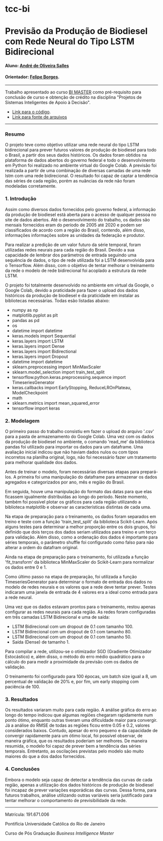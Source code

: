 # tcc-bi

# Previsão da Produção de Biodiesel com Rede Neural do Tipo LSTM Bidirecional

#### Aluno: [André de Oliveira Salles](https://github.com/andresalles93)
#### Orientador: [Felipe Borges](https://github.com/FelipeBorgesC).

---

Trabalho apresentado ao curso [BI MASTER](https://ica.puc-rio.ai/bi-master) como pré-requisito para conclusão de curso e obtenção de crédito na disciplina "Projetos de Sistemas Inteligentes de Apoio à Decisão".

<!-- para os links a seguir, caso os arquivos estejam no mesmo repositório que este README, não há necessidade de incluir o link completo: basta incluir o nome do arquivo, com extensão, que o GitHub completa o link corretamente -->
- [Link para o código](https://github.com//andresalles93/tcc-bi).
- [Link para fonte de arquivos](https://www.gov.br/anp/pt-br/centrais-de-conteudo/dados-abertos/producao-de-biocombustiveis)

---

### Resumo

O projeto teve como objetivo utilizar uma rede neural do tipo LSTM bidirecional para prever futuros valores de produção de biodiesel para todo o Brasil, a partir dos seus dados históricos. Os dados foram obtidos na plataforma de dados abertos do governo federal e todo o desenvolvimento em Python foi realizado no ambiente virtual do Google Colab. A previsão foi realizada a partir de uma combinação de diversas camadas de uma rede lstm com uma rede bidirecional. O resultado foi capaz de captar a tendência das séries de cada região, porém as nuâncias da rede não foram modeladas corretamente.

### 1. Introdução

Assim como diversos dados fornecidos pelo governo federal, a informação da produção de biodiesel está aberta para o acesso de qualquer pessoa no site de dados abertos. Até o desenvolvimento do trabalho, os dados são mensais fornecidos eram do período de 2005 até 2020 e podem ser classificados de acordo com a região do Brasil, contendo, além disso, informações informações sobre as unidades da federação e produtor.

Para realizar a predição de um valor futuro da série temporal, foram utilizadas redes neurais para cada região do Brasil. Devido a sua capacidade de lembrar dos parâmetros de entrada seguindo uma sequência de dados, o tipo de rede utilizada foi a LSTM desenvolvida para o Tensorflow. Além disso, com o objetivo de tentar melhorar o treinamento da rede o modelo de rede bidirecional foi acoplado a estrutura da rede LSTM.

O projeto foi totalmente desenvolvido no ambiente em virtual da Google, o Google Colab, devido a praticidade para fazer o upload dos dados históricos da produção de biodiesel e da praticidade em instalar as bibliotecas necessárias. Todas esão listadas abaixo:

- numpy as np
- matplotlib.pyplot as plt
- pandas as pd
- os
- datetime import datetime
- keras.models import Sequential
- keras.layers import LSTM
- keras.layers import Dense
- keras.layers import Bidirectional
- keras.layers import Dropout
- datetime import datetime
- sklearn.preprocessing import MinMaxScaler
- sklearn.model_selection import train_test_split
- tensorflow.python.keras.preprocessing.sequence import TimeseriesGenerator
- keras.callbacks import EarlyStopping, ReduceLROnPlateau, ModelCheckpoint
- math
- sklearn.metrics import mean_squared_error
- tensorflow import keras


### 2. Modelagem

O primeiro passo do trabalho consistiu em fazer o upload do arquivo '.csv' para a pasta de armazenamento do Google Colab. Uma vez com os dados da produção de biodiesel no ambiente, o comando 'read_me' da biblioteca pandas foi utilizado para importar os dados para um dataframe. Uma avaliação inicial indicou que não haviam dados nulos ou com tipos incorretos na planilha original, logo, não foi necessário fazer um tratamento para melhorar qualidade dos dados.

Antes de treinar o modelo, foram necessárias diversas etapas para prepará-los. A primeira foi uma manipulação do dataframe para armazenar os dados agregados e categorizados por ano, mês e região do Brasil. 

Em seguida, houve uma manipulação do formato das datas para que elas ficassem igualmente distribuídas ao longo do período. Neste momento, também foi possível plotar os gráficos para cada região utilizando a biblioteca matplotlib e observar as características distintas de cada uma.

Na etapa de preparação para o treinamento, os dados foram separados em treino e teste com a função 'train_test_split' da biblioteca Scikit-Learn. Após alguns testes para determinar a melhor proporção entre os dois grupos, foi definido que dois terços dos dados seriam utilizados para treino e um terço para validação. Além disso, como a ordenação dos dados é importante para séries temporais, o parâmetro shuffle foi configurado como falso para não alterar a ordem do datafram original.

Ainda na etapa de preparação para o treinamento, foi utilizada a função 'fit_transform' da biblioteca MinMaxScaler do Scikit-Learn para normalizar os dados entre 0 e 1.

Como último passo na etapa de preparação, foi utilizada a função TimeseriesGenerator para determinar o formato de entrada dos dados no modelo de redes neurais e os valores que a rede deve tentar prever. Testes indicaram uma janela de entrada de 4 valores era a ideal como entrada para a rede neural.

Uma vez que os dados estavam prontos para o treinamento, restou apenas configurar as redes neurais para cada região. As redes foram configuradas em três camadas LSTM Bidirecional e uma de saída:

- LSTM Bidirecional com um dropout de 0.1 com tamanho 100.
- LSTM Bidirecional com um dropout de 0.1 com tamanho 80.
- LSTM Bidirecional com um dropout de 0.1 com tamanho 50.
- Saída (Dense) de tamanho 1.

Para compilar a rede, utilizou-se o otimizador SGD (Gradiente Otimizador Estocástico) e, além disso, o método do erro médio quadrático para o cálculo do para medir a proximidade da previsão com os dados de validação.

O treinamento foi configurado para 100 épocas, um batch size igual a 8, um percentual de validação de 20% e, por fim, um early stopping com paciência de 100.


### 3. Resultados

Os resultados variaram muito para cada região. A análise gráfica do erro ao longo do tempo indicou que algumas regiões chegaram rapidamente num ponto ótimo, enquanto outras tiveram uma dificuldade maior para convergir. Já a análise do RMSE de todas as regiões ficou entre 0.05 e 0.2, valores considerados baixos. Contudo, apesar do erro pequeno e da capacidade de convergir rapidamente para um ótimo local, foi possível observar, de maneira gráfica, que os resultados poderiam ser melhores. De maneira resumida, o modelo foi capaz de prever bem a tendência das séries temporais. Entretanto, as oscilações previstas pelo modelo são muito maiores do que a dos dados fornecidos. 

### 4. Conclusões

Embora o modelo seja capaz de detectar a tendência das curvas de cada região, apenas a utilização dos dados históricos de produção de biodiesel foi incapaz de prever variações esporádicas das curvas. Dessa forma, para futuros trabalhos, análise utilizando outras variáveis seria justificado para tentar melhorar o comportamento de previsibilidade da rede.

---

Matrícula: 191.671.006

Pontifícia Universidade Católica do Rio de Janeiro

Curso de Pós Graduação *Business Intelligence Master*


